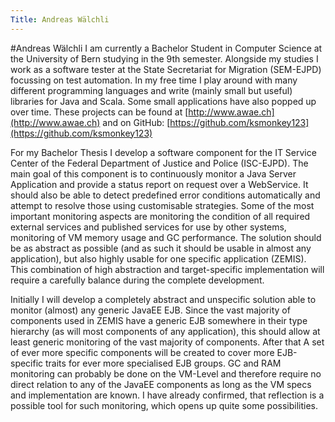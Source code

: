 ```yaml
---
Title: Andreas Wälchli
---
```

#Andreas Wälchli
I am currently a Bachelor Student in Computer Science at the University of Bern studying in the 9th semester. Alongside my studies I work as a software tester at the State Secretariat for Migration (SEM-EJPD) focussing on test automation. In my free time I play around with many different programming languages and write (mainly small but useful) libraries for Java and Scala. Some small applications have also popped up over time. These projects can be found at [http://www.awae.ch](http://www.awae.ch) and on GitHub: [https://github.com/ksmonkey123](https://github.com/ksmonkey123)

For my Bachelor Thesis I develop a software component for the IT Service Center of the Federal Department of Justice and Police (ISC-EJPD). The main goal of this component is to continuously monitor a Java Server Application and provide a status report on request over a WebService. It should also be able to detect predefined error conditions automatically and attempt to resolve those using customisable strategies. Some of the most important monitoring aspects are monitoring the condition of all required external services and published services for use by other systems, monitoring of VM memory usage and GC performance. The solution should be as abstract as possible (and as such it should be usable in almost any application), but also highly usable for one specific application (ZEMIS). This combination of high abstraction and target-specific implementation will require a carefully balance during the complete development.

Initially I will develop a completely abstract and unspecific solution able to monitor (almost) any generic JavaEE EJB. Since the vast majority of components used in ZEMIS have a generic EJB somewhere in their type hierarchy (as will most components of any application), this should allow at least generic monitoring of the vast majority of components. After that A set of ever more specific components will be created to cover more EJB-specific traits for ever more specialised EJB groups. GC and RAM monitoring can probably be done on the VM-Level and therefore require no direct relation to any of the JavaEE components as long as the VM specs and implementation are known. I have already confirmed, that reflection is a possible tool for such monitoring, which opens up quite some possibilities.
